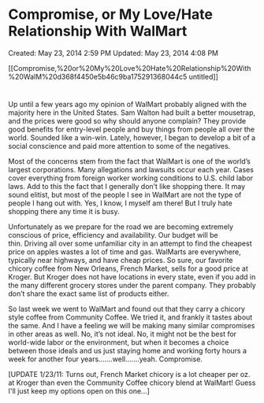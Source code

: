 # Compromise, or My Love/Hate Relationship With WalMart

Created: May 23, 2014 2:59 PM
Updated: May 23, 2014 4:08 PM

[[Compromise,%20or%20My%20Love%20Hate%20Relationship%20With%20WalM%20d368f4450e5b46c9ba175291368044c5 untitled]]

# 

Up until a few years ago my opinion of WalMart probably aligned with the majority here in the United States. Sam Walton had built a better mousetrap, and the prices were good so why should anyone complain? They provide good benefits for entry-level people and buy things from people all over the world. Sounded like a win-win. Lately, however, I began to develop a bit of a social conscience and paid more attention to some of the negatives.

Most of the concerns stem from the fact that WalMart is one of the world’s largest corporations. Many allegations and lawsuits occur each year. Cases cover everything from foreign worker working conditions to U.S. child labor laws. Add to this the fact that I generally don’t like shopping there. It may sound elitist, but most of the people I see in WalMart are not the type of people I hang out with. Yes, I know, I myself am there! But I truly hate shopping there any time it is busy.

Unfortunately as we prepare for the road we are becoming extremely conscious of price, efficiency and availability. Our budget will be thin. Driving all over some unfamiliar city in an attempt to find the cheapest price on apples wastes a lot of time and gas. WalMarts are everywhere, typically near highways, and have cheap prices. So sure, our favorite chicory coffee from New Orleans, French Market, sells for a good price at Kroger. But Kroger does not have locations in every state, even if you add in the many different grocery stores under the parent company. They probably don’t share the exact same list of products either.

So last week we went to WalMart and found out that they carry a chicory style coffee from Community Coffee. We tried it, and frankly it tastes about the same. And I have a feeling we will be making many similar compromises in other areas as well. No, it’s not ideal. No, it might not be the best for world-wide labor or the environment, but when it becomes a choice between those ideals and us just staying home and working forty hours a week for another four years…….well…….yeah. Compromise.

[UPDATE 1/23/11: Turns out, French Market chicory is a lot cheaper per oz. at Kroger than even the Community Coffee chicory blend at WalMart! Guess I'll just keep my options open on this one...]
